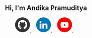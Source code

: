 <h2 align="center">
    Hi, I'm Andika Pramuditya
</h2>

<p align="center">
    <a href="https://github.com/andikapramudityaa">
        <img height="48px" src="https://github.com/andikapramudityaa/andikapramudityaa/blob/main/Icon/Github.svg" />
    </a>&nbsp;&nbsp;&nbsp;
    <a href="https://www.linkedin.com/in/andika-pramuditya-3bb96b220/">
        <img height="48px" src="https://github.com/andikapramudityaa/andikapramudityaa/blob/main/Icon/LinkedIN.svg" />
    </a>&nbsp;&nbsp;&nbsp;
    <a href="https://www.youtube.com/channel/UCyrKIk_oj600i7Bc3Hsakdg">
        <img height="48px" src="https://github.com/andikapramudityaa/andikapramudityaa/blob/main/Icon/Youtube.svg" />
    </a>&nbsp;&nbsp;&nbsp;
</p>
